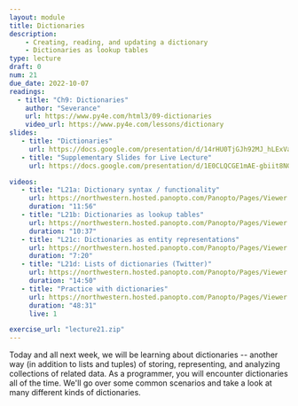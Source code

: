 ```yaml
---
layout: module
title: Dictionaries
description: 
    - Creating, reading, and updating a dictionary
    - Dictionaries as lookup tables
type: lecture
draft: 0
num: 21
due_date: 2022-10-07
readings:
  - title: "Ch9: Dictionaries"
    author: "Severance"
    url: https://www.py4e.com/html3/09-dictionaries
    video_url: https://www.py4e.com/lessons/dictionary
slides: 
   - title: "Dictionaries"
     url: https://docs.google.com/presentation/d/14rHU0TjGJh92MJ_hLExVaVgcLicCDNfP1WrFnLoiOlM/edit?usp=sharing
   - title: "Supplementary Slides for Live Lecture"
     url: https://docs.google.com/presentation/d/1E0CLQCGE1mAE-gbiit8NGE5aMoCQXSG_oPhGTCLuEbw/edit?usp=sharing

videos:
   - title: "L21a: Dictionary syntax / functionality"
     url: https://northwestern.hosted.panopto.com/Panopto/Pages/Viewer.aspx?id=e5402da7-1f3c-494d-b1c3-add101555169
     duration: "11:56"
   - title: "L21b: Dictionaries as lookup tables"
     url: https://northwestern.hosted.panopto.com/Panopto/Pages/Viewer.aspx?id=381290b3-568a-4d41-81d1-add101555371
     duration: "10:37"
   - title: "L21c: Dictionaries as entity representations"
     url: https://northwestern.hosted.panopto.com/Panopto/Pages/Viewer.aspx?id=9d4addeb-50a1-485b-9150-add101555203
     duration: "7:20"
   - title: "L21d: Lists of dictionaries (Twitter)"
     url: https://northwestern.hosted.panopto.com/Panopto/Pages/Viewer.aspx?id=486b2534-b349-4be3-83f7-add1015552bd
     duration: "14:50"
   - title: "Practice with dictionaries"
     url: https://northwestern.hosted.panopto.com/Panopto/Pages/Viewer.aspx?id=d49eb362-f138-47f6-9bca-adde010765f9
     duration: "48:31"
     live: 1

exercise_url: "lecture21.zip"
---
```


Today and all next week, we will be learning about dictionaries -- another way (in addition to lists and tuples) of storing, representing, and analyzing collections of related data. As a programmer, you will encounter dictionaries all of the time. We'll go over some common scenarios and take a look at many different kinds of dictionaries.